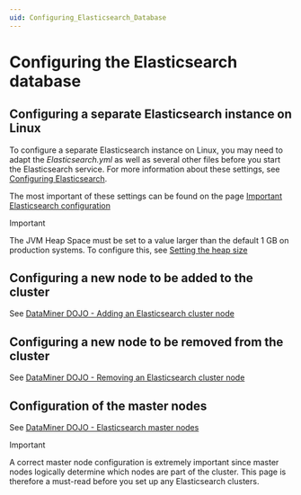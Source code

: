 ```yaml
---
uid: Configuring_Elasticsearch_Database
---
```

# Configuring the Elasticsearch database

## Configuring a separate Elasticsearch instance on Linux

To configure a separate Elasticsearch instance on Linux, you may need to adapt the *Elasticsearch.yml* as well as several other files before you start the Elasticsearch service. For more information about these settings, see [Configuring Elasticsearch](https://www.elastic.co/guide/en/elasticsearch/reference/6.8/settings.html).

The most important of these settings can be found on the page [Important Elasticsearch configuration](https://www.elastic.co/guide/en/elasticsearch/reference/6.8/important-settings.html)

> [!IMPORTANT]
> The JVM Heap Space must be set to a value larger than the default 1 GB on production systems.
> To configure this, see [Setting the heap size](https://www.elastic.co/guide/en/elasticsearch/reference/6.8/heap-size.html)

## Configuring a new node to be added to the cluster

See [DataMiner DOJO - Adding an Elasticsearch cluster node](https://community.dataminer.services/documentation/adding-an-elasticsearch-cluster-node/)

## Configuring a new node to be removed from the cluster

See [DataMiner DOJO - Removing an Elasticsearch cluster node](https://community.dataminer.services/documentation/removing-an-elasticsearch-cluster-node/)

## Configuration of the master nodes

See [DataMiner DOJO - Elasticsearch master nodes](https://community.dataminer.services/documentation/elasticsearch-cluster-master-nodes/)

> [!IMPORTANT]
> A correct master node configuration is extremely important since master nodes logically determine which nodes are part of the cluster. This page is therefore a must-read before you set up any Elasticsearch clusters.
